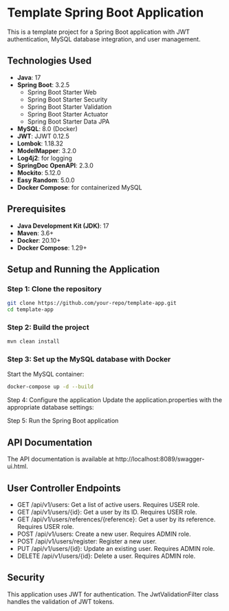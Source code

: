 # Template Spring Boot Application

This is a template project for a Spring Boot application with JWT authentication, MySQL database integration, and user management.

## Technologies Used

- **Java**: 17
- **Spring Boot**: 3.2.5
    - Spring Boot Starter Web
    - Spring Boot Starter Security
    - Spring Boot Starter Validation
    - Spring Boot Starter Actuator
    - Spring Boot Starter Data JPA
- **MySQL**: 8.0 (Docker)
- **JWT**: JJWT 0.12.5
- **Lombok**: 1.18.32
- **ModelMapper**: 3.2.0
- **Log4j2**: for logging
- **SpringDoc OpenAPI**: 2.3.0
- **Mockito**: 5.12.0
- **Easy Random**: 5.0.0
- **Docker Compose**: for containerized MySQL

## Prerequisites

- **Java Development Kit (JDK)**: 17
- **Maven**: 3.6+
- **Docker**: 20.10+
- **Docker Compose**: 1.29+

## Setup and Running the Application

### Step 1: Clone the repository

```sh
git clone https://github.com/your-repo/template-app.git
cd template-app
```

### Step 2: Build the project
```sh
mvn clean install
```

### Step 3: Set up the MySQL database with Docker
Start the MySQL container:
```sh
docker-compose up -d --build
```

Step 4: Configure the application
Update the application.properties with the appropriate database settings:

Step 5: Run the Spring Boot application

## API Documentation
The API documentation is available at http://localhost:8089/swagger-ui.html.

## User Controller Endpoints
- GET /api/v1/users: Get a list of active users. Requires USER role.
- GET /api/v1/users/{id}: Get a user by its ID. Requires USER role.
- GET /api/v1/users/references/{reference}: Get a user by its reference. Requires USER role.
- POST /api/v1/users: Create a new user. Requires ADMIN role.
- POST /api/v1/users/register: Register a new user.
- PUT /api/v1/users/{id}: Update an existing user. Requires ADMIN role.
- DELETE /api/v1/users/{id}: Delete a user. Requires ADMIN role.

## Security
This application uses JWT for authentication. The JwtValidationFilter class handles the validation of JWT tokens.
